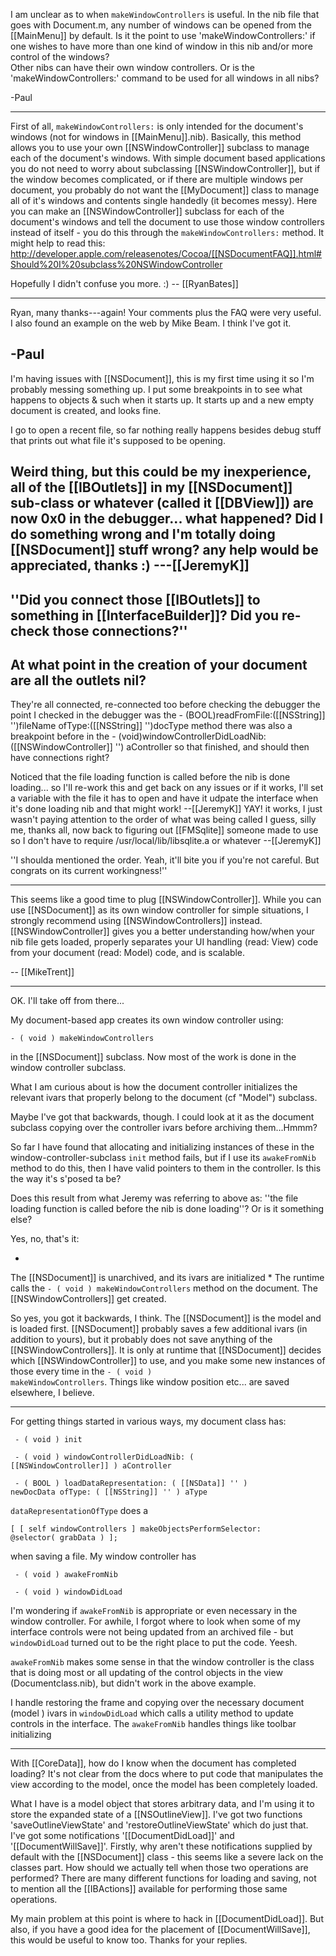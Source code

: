 I am unclear as to when <code>makeWindowControllers</code> is useful.  In the nib file that goes with Document.m, any number of windows 
can be opened from the [[MainMenu]] by default. Is it the point to use 'makeWindowControllers:'
 if one wishes to have more than one kind of window in this nib and/or more control of the windows?  
Other nibs can have their own window controllers.  Or is the 'makeWindowControllers:' command to be used for 
all windows in all nibs?

-Paul

----

First of all, <code>makeWindowControllers:</code> is only intended for the document's windows (not for windows in [[MainMenu]].nib). Basically, this method allows you to use your own [[NSWindowController]] subclass to manage each of the document's windows. With simple document based applications you do not need to worry about subclassing [[NSWindowController]], but if the window becomes complicated, or if there are multiple windows per document, you probably do not want the [[MyDocument]] class to manage all of it's windows and contents single handedly (it becomes messy). Here you can make an [[NSWindowController]] subclass for each of the document's windows and tell the document to use those window controllers instead of itself - you do this through the <code>makeWindowControllers:</code> method. It might help to read this: http://developer.apple.com/releasenotes/Cocoa/[[NSDocumentFAQ]].html#Should%20I%20subclass%20NSWindowController

Hopefully I didn't confuse you more. :) -- [[RyanBates]]

----

Ryan, many thanks---again!  Your comments plus the FAQ were very useful.  I also found an example on the web by Mike Beam. I think I've got it.

-Paul
----

I'm having issues with [[NSDocument]], this is my first time using it so I'm probably messing something up.
I put some breakpoints in to see what happens to objects & such when it starts up. It starts up and a new empty document is created, and looks fine.

I go to open a recent file, so far nothing really happens besides debug stuff that prints out what file it's supposed to be opening.

Weird thing, but this could be my inexperience, all of the [[IBOutlets]] in my [[NSDocument]] sub-class or whatever (called it [[DBView]]) are now 0x0 in the debugger...
what happened? Did I do something wrong and I'm totally doing [[NSDocument]] stuff wrong?
 any help would be appreciated, thanks :)
 ---[[JeremyK]]
 ----
 ''Did you connect those [[IBOutlets]] to something in [[InterfaceBuilder]]? Did you re-check those connections?''
----
At what point in the creation of your document are all the outlets nil?
----
They're all connected, re-connected too before checking the debugger
the point I checked in the debugger was the - (BOOL)readFromFile:([[NSString]] '')fileName ofType:([[NSString]] '')docType method
there was also a breakpoint before in the - (void)windowControllerDidLoadNib:([[NSWindowController]] '') aController
so that finished, and should then have connections right?

Noticed that the file loading function is called before the nib is done loading... so I'll re-work this and get back on any issues or if it works, I'll set a variable with the file it has to open and have it udpate the interface when it's done loading nib and that might work!
--[[JeremyK]]
YAY! it works, I just wasn't paying attention to the order of what was being called I guess, silly me, thanks all, now back to figuring out [[FMSqlite]] someone made to use so I don't have to require /usr/local/lib/libsqlite.a or whatever --[[JeremyK]]

''I shoulda mentioned the order. Yeah, it'll bite you if you're not careful. But congrats on its current workingness!''

----

This seems like a good time to plug [[NSWindowController]]. While you can use [[NSDocument]] as its own window controller for simple situations, I strongly recommend using [[NSWindowControllers]] instead. [[NSWindowController]] gives you a better understanding how/when your nib file gets loaded, properly separates your UI handling (read: View) code from your document (read: Model) code, and is scalable.

-- [[MikeTrent]]

----

OK. I'll take off from there...

My document-based app creates its own window controller using:

<code>- ( void ) makeWindowControllers</code>

in the [[NSDocument]] subclass. Now most of the work is done in the window controller subclass.

What I am curious about is how the document controller initializes the relevant ivars that properly belong to the document (cf "Model") subclass.

Maybe I've got that backwards, though. I could look at it as the document subclass copying over the controller ivars before archiving them...Hmmm?

So far I have found that allocating and initializing instances of these in the window-controller-subclass <code>init</code> method fails, but if I use its <code>awakeFromNib</code>
method to do this, then I have valid pointers to them in the controller. Is this the way it's s'posed ta be?

Does this result from what Jeremy was referring to above as: ''the file loading function is called before the nib is done loading''? Or is it something else?


Yes, no, that's it:

*
The [[NSDocument]] is unarchived, and its ivars are initialized
*
The runtime calls the <code>- ( void ) makeWindowControllers</code> method on the document. The [[NSWindowControllers]] get created.


So yes, you got it backwards, I think. The [[NSDocument]] is the model and is loaded first. [[NSDocument]] probably saves a few additional ivars (in addition to yours), but it probably does not save anything of the [[NSWindowControllers]]. It is only at runtime that [[NSDocument]] decides which [[NSWindowController]] to use, and you make some new instances of those every time in the  <code>- ( void ) makeWindowControllers</code>. Things like window position etc... are saved elsewhere, I believe.

----

For getting things started in various ways, my document class has:

<code> - ( void ) init </code>

<code> - ( void ) windowControllerDidLoadNib: ( [[NSWindowController]] ) aController </code>

<code> - ( BOOL ) loadDataRepresentation: ( [[NSData]] '' ) newDocData ofType: ( [[NSString]] '' ) aType </code>

<code>dataRepresentationOfType</code> does a

<code>[ [ self windowControllers ]
			makeObjectsPerformSelector: @selector( grabData ) ];</code>

when saving a file. My window controller has

<code> - ( void ) awakeFromNib </code>

<code> - ( void ) windowDidLoad </code>

I'm wondering if <code>awakeFromNib</code> is appropriate or even necessary in the window controller. For awhile, I forgot where to look when some of my
interface controls were not being updated from an archived file - but <code>windowDidLoad</code> turned out to be the right place to put the code. Yeesh.

 <code>awakeFromNib</code> makes some sense in that the window controller
is the class that is doing most or all updating of the control objects in the view (Documentclass.nib), but didn't work in the above example.

I handle restoring the frame and copying over the necessary document (model ) ivars in <code>windowDidLoad</code> which calls a utility method to update controls
in the interface. The <code>awakeFromNib</code> handles things like toolbar initializing

----

With [[CoreData]], how do I know when the document has completed loading? It's not clear from the docs where to put code that manipulates the view according to the model, once the model has been completely loaded. 

What I have is a model object that stores arbitrary data, and I'm using it to store the expanded state of a [[NSOutlineView]]. I've got two functions 'saveOutlineViewState' and 'restoreOutlineViewState' which do just that. I've got some notifications '[[DocumentDidLoad]]' and '[[DocumentWillSave]]'. Firstly, why aren't these notifications supplied by default with the [[NSDocument]] class - this seems like a severe lack on the classes part. How should we actually tell when those two operations are performed? There are many different functions for loading and saving, not to mention all the [[IBActions]] available for performing those same operations.

My main problem at this point is where to hack in [[DocumentDidLoad]]. But also, if you have a good idea for the placement of [[DocumentWillSave]], this would be useful to know too. Thanks for your replies.
